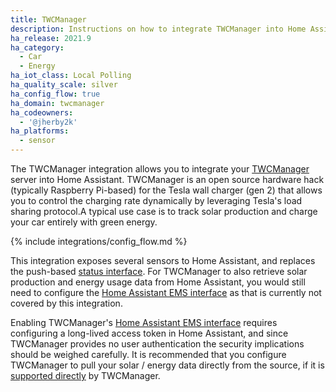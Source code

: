 ```yaml
---
title: TWCManager
description: Instructions on how to integrate TWCManager into Home Assistant.
ha_release: 2021.9
ha_category:
  - Car
  - Energy
ha_iot_class: Local Polling
ha_quality_scale: silver
ha_config_flow: true
ha_domain: twcmanager
ha_codeowners:
  - '@jherby2k'
ha_platforms:
  - sensor
---
```


The TWCManager integration allows you to integrate your
[TWCManager](https://github.com/ngardiner/TWCManager) server into Home Assistant. TWCManager is an open source hardware hack (typically Raspberry Pi-based) for the Tesla wall charger (gen 2) that allows you to control the charging rate dynamically by leveraging Tesla's load sharing protocol.A typical use case is to track solar production and charge your car entirely with green energy.

{% include integrations/config_flow.md %}

This integration exposes several sensors to Home Assistant, and replaces the push-based [status interface](https://github.com/ngardiner/TWCManager/blob/main/docs/modules/Status_HASS.md). For TWCManager to also retrieve solar production and energy usage data from Home Assistant, you would still need to configure the [Home Assistant EMS interface](https://github.com/ngardiner/TWCManager/blob/main/docs/modules/EMS_HASS.md) as that is currently not covered by this integration.

<div class='note warning'>

  Enabling TWCManager's [Home Assistant EMS interface](https://github.com/ngardiner/TWCManager/blob/main/docs/modules/EMS_HASS.md) requires configuring a long-lived access token in Home Assistant, and since TWCManager provides no user authentication the security implications should be weighed carefully. It is recommended that you configure TWCManager to pull your solar / energy data directly from the source, if it is [supported directly](https://github.com/ngardiner/TWCManager#ems-interfaces) by TWCManager.

</div>
